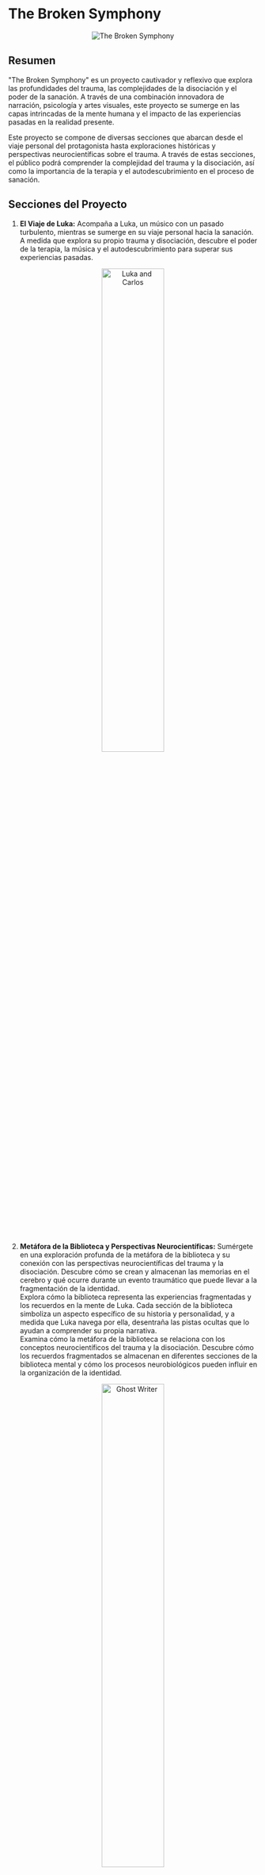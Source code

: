 # The Broken Symphony

<div style="text-align: center;">
  <img src="/broken/assets/images/9.png" alt="The Broken Symphony">
</div>

## Resumen

"The Broken Symphony" es un proyecto cautivador y reflexivo que explora las profundidades del trauma, las complejidades de la disociación y el poder de la sanación. A través de una combinación innovadora de narración, psicología y artes visuales, este proyecto se sumerge en las capas intrincadas de la mente humana y el impacto de las experiencias pasadas en la realidad presente.

Este proyecto se compone de diversas secciones que abarcan desde el viaje personal del protagonista hasta exploraciones históricas y perspectivas neurocientíficas sobre el trauma. A través de estas secciones, el público podrá comprender la complejidad del trauma y la disociación, así como la importancia de la terapia y el autodescubrimiento en el proceso de sanación.

## Secciones del Proyecto

1. **El Viaje de Luka:** Acompaña a Luka, un músico con un pasado turbulento, mientras se sumerge en su viaje personal hacia la sanación. A medida que explora su propio trauma y disociación, descubre el poder de la terapia, la música y el autodescubrimiento para superar sus experiencias pasadas.

<p align="center">
  <img src="/broken/assets/images/2.png" alt="Luka and Carlos" width="50%">
</p>

2. **Metáfora de la Biblioteca y Perspectivas Neurocientíficas:** Sumérgete en una exploración profunda de la metáfora de la biblioteca y su conexión con las perspectivas neurocientíficas del trauma y la disociación. Descubre cómo se crean y almacenan las memorias en el cerebro y qué ocurre durante un evento traumático que puede llevar a la fragmentación de la identidad.</br>
Explora cómo la biblioteca representa las experiencias fragmentadas y los recuerdos en la mente de Luka. Cada sección de la biblioteca simboliza un aspecto específico de su historia y personalidad, y a medida que Luka navega por ella, desentraña las pistas ocultas que lo ayudan a comprender su propia narrativa.</br>
Examina cómo la metáfora de la biblioteca se relaciona con los conceptos neurocientíficos del trauma y la disociación. Descubre cómo los recuerdos fragmentados se almacenan en diferentes secciones de la biblioteca mental y cómo los procesos neurobiológicos pueden influir en la organización de la identidad.</br>

<p align="center">
  <img src="/broken/assets/images/3.png" alt="Ghost Writer" width="50%">
</p>
   
3. **Neurociencia y El Proceso del Trauma:** Aprende cómo el cerebro se adapta y protege ante situaciones traumáticas, y cómo esta respuesta puede dar lugar a la disociación y la creación de identidades fragmentadas.. Descubre cómo los eventos traumáticos pueden desencadenar la fragmentación de la identidad y la creación de Partes Emocionales (EPs) como mecanismo de supervivencia. Explora los procesos neurobiológicos que subyacen a la formación de EPs y alters en el trauma complejo.  Obtén una comprensión más profunda de los procesos neurobiológicos involucrados en el trauma, la disociación y la sanación. A través de explicaciones accesibles y representaciones visuales, explora el intrincado funcionamiento del cerebro humano y cómo moldea nuestras experiencias.</br></br>

<p align="center">
  <img src="/broken/assets/images/10.png" alt="Fragmentation" width="50%">
</p>

4. **Recuerdo Histórico:** Sumérgete en la historia y evolución de las teorías sobre el trauma y la disociación. Explora las obras de destacados psicólogos y psiquiatras como Charcot, Freud, Breuer y Pierre Janet, y descubre cómo sus contribuciones han dado forma a nuestra comprensión actual del trauma. Al examinar la evolución de estas teorías, el proyecto arroja luz sobre la comprensión y el tratamiento del trauma.

<p align="center">
  <img src="/broken/assets/images/14.png" alt="Historical References" width="50%">
</p>

5. **Narrativa Musical:** A través de diversas formas de expresión artística, Luka encuentra consuelo y catarsis. Desde la música y la poesía hasta las obras visuales, estas formas de expresión le permiten canalizar sus emociones y compartir su experiencia con el mundo. La música juega un papel central en el viaje de Luka. A través de canciones originales y pistas seleccionadas cuidadosamente, la banda sonora de "The Broken Symphony" refleja las emociones y experiencias del protagonista, sumergiendo al público en su mundo interior.
   
<p align="center">
  <img src="/broken/assets/images/13.png" alt="First Love Music" width="45%">
  <img src="/broken/assets/images/11.png" alt="Rediscovery" width="45%">
</p>

6. **Terapia y Sanación:** Explora los diferentes enfoques terapéuticos que guían a Luka en su proceso de sanación. Desde la Terapia Conductual Dialéctica (DBT) hasta la Terapia Cognitivo-Conductual (CBT), descubre cómo estas prácticas terapéuticas ayudan a Luka a superar el trauma y recuperar el control de su vida.

<p align="center">
  <img src="/broken/assets/images/15.png" alt="Sunset" width="45%">
  <img src="/broken/assets/images/16.png" alt="Feel The Sea" width="45%">
</p>

### Videojuego

El proyecto planea la creación de un videojuego que combina narración, exploración y conceptos psicológicos.
En "The Broken Symphony", el juego se convierte en una experiencia de autodescubrimiento. A medida que exploras la historia de Luka y su viaje hacia la sanación, te invitamos a reflexionar sobre tu propia identidad y reconocer las diferentes partes de ti mism@.

A medida que avanzas en el juego, te adentrarás en una jornada de autodescubrimiento y crecimiento personal. A través de la exploración de tus propias "partes", podrás comprender mejor tus emociones, fortalezas y desafíos, y aprender a integrarlos en una sinfonía.

<p align="center">
  <img src="/broken/assets/images/17.png" alt="Switching" width="80%">
  <img src="/broken/assets/images/18.png" alt="Dissociation" width="80%">
</p>

Soundtrack:

https://github.com/DiegoGuisasola/broken/assets/44145128/c5a8c685-9a09-4df3-a829-88d03938569c

https://github.com/DiegoGuisasola/broken/assets/44145128/1c397ebe-5cc3-4c28-b7d5-23045256a7a1

## Participa

Únete a nosotros en este cautivador viaje de autodescubrimiento, sanación y resiliencia. Mantente atento a las actualizaciones, experiencias interactivas y oportunidades para participar en la comunidad de The Broken Symphony.

Síguenos en [Instagram](https://instagram.com/) y [Twitter](https://twitter.com/) para conocer las últimas noticias y obtener información exclusiva de detrás de escena.

<p align="center">
  <img src="/broken/assets/images/19.png" alt="Logo" width="10%">
</p>
